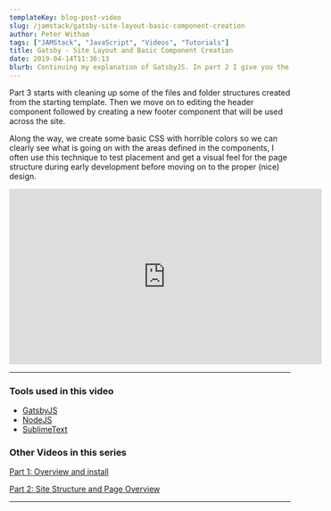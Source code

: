 ```yaml
---
templateKey: blog-post-video
slug: /jamstack/gatsby-site-layout-basic-component-creation
author: Peter Witham
tags: ["JAMStack", "JavaScript", "Videos", "Tutorials"]
title: Gatsby - Site Layout and Basic Component Creation
date: 2019-04-14T11:36:13
blurb: Continuing my explanation of GatsbyJS. In part 2 I give you the overview of site structure and how the files work together to make a site. I also breakdown a simple page and explain how components play their part.
---
```


Part 3 starts with cleaning up some of the files and folder structures created from the starting template. Then we move on to editing the header component followed by creating a new footer component that will be used across the site.

Along the way, we create some basic CSS with horrible colors so we can clearly see what is going on with the areas defined in the components, I often use this technique to test placement and get a visual feel for the page structure during early development before moving on to the proper (nice) design.

<iframe width="560" height="315" src="https://www.youtube.com/embed/dpiV15xNcBQ" frameborder="0" allow="accelerometer; autoplay; encrypted-media; gyroscope; picture-in-picture" allowfullscreen></iframe>

---

### Tools used in this video
- [GatsbyJS](https://www.gatsbyjs.org/)
- [NodeJS](https://nodejs.org/)
- [SublimeText](https://sublimetext.com)

### Other Videos in this series
[Part 1: Overview and install](/jamstack/gatsby-getting-started)

[Part 2: Site Structure and Page Overview](/jamstack/gatsby-structure-file-overview)

---
